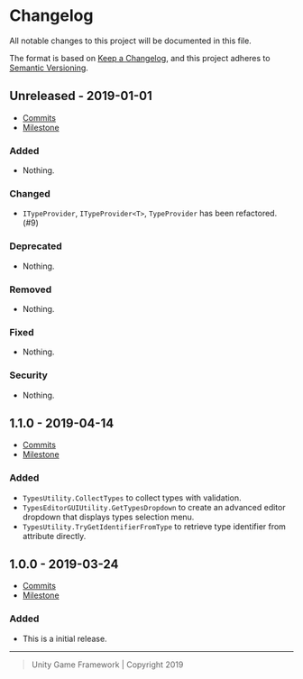 # Changelog
All notable changes to this project will be documented in this file.

The format is based on [Keep a Changelog](https://keepachangelog.com/en/1.0.0/),
and this project adheres to [Semantic Versioning](https://semver.org/spec/v2.0.0.html).

## Unreleased - 2019-01-01
- [Commits](https://github.com/unity-game-framework/ugf-types/compare/0.0.0...0.0.0)
- [Milestone](https://github.com/unity-game-framework/ugf-types/milestone/0?closed=1)

### Added
- Nothing.

### Changed
- `ITypeProvider`, `ITypeProvider<T>`, `TypeProvider` has been refactored. (#9)

### Deprecated
- Nothing.

### Removed
- Nothing.

### Fixed
- Nothing.

### Security
- Nothing.

## 1.1.0 - 2019-04-14
- [Commits](https://github.com/unity-game-framework/ugf-types/compare/1.0.0...1.1.0)
- [Milestone](https://github.com/unity-game-framework/ugf-types/milestone/2?closed=1)

### Added
- `TypesUtility.CollectTypes` to collect types with validation.
- `TypesEditorGUIUtility.GetTypesDropdown` to create an advanced editor dropdown that displays types selection menu.
- `TypesUtility.TryGetIdentifierFromType` to retrieve type identifier from attribute directly.

## 1.0.0 - 2019-03-24
- [Commits](https://github.com/unity-game-framework/ugf-types/compare/93305d0...1.0.0)
- [Milestone](https://github.com/unity-game-framework/ugf-types/milestone/1?closed=1)

### Added
- This is a initial release.

---
> Unity Game Framework | Copyright 2019
